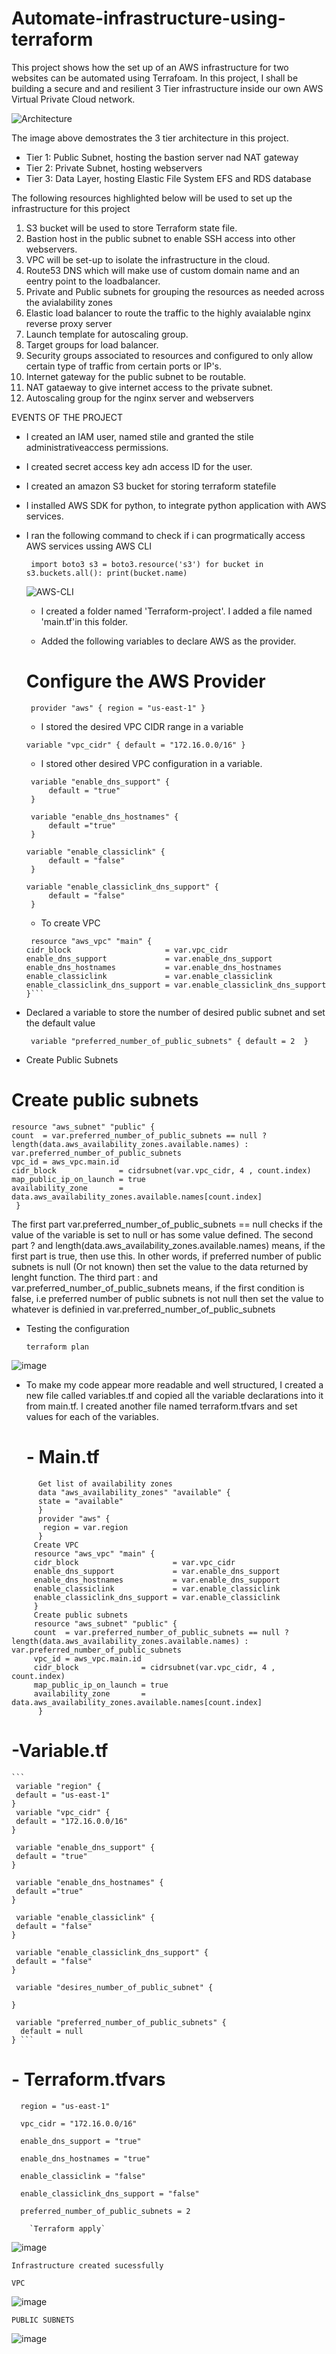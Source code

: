 
# Automate-infrastructure-using-terraform
This project shows how the set up of an AWS infrastructure for two websites can be automated using Terrafoam. In this project, I shall be building a secure and and resilient 3 Tier infrastructure inside our own AWS Virtual Private Cloud network.

![Architecture](Images/Architecture.JPG)

The image above demostrates the 3 tier architecture in this project.
- Tier 1: Public Subnet, hosting the bastion server nad NAT gateway
- Tier 2: Private Subnet, hosting webservers
- Tier 3: Data Layer, hosting Elastic File System EFS and RDS database
 
 The following resources highlighted below will be used to set up the infrastructure for this project

 1. S3 bucket will be used to store Terraform state file.
 2. Bastion host in the public subnet to enable SSH access into other webservers.
 3. VPC will be set-up to isolate the infrastructure in the cloud.
 4. Route53 DNS which will make use of custom domain name and an eentry point to the loadbalancer.
 5. Private and Public subnets for grouping the resources as needed across the avialability zones
 6. Elastic load balancer to route the traffic to the highly avaialable  nginx reverse proxy server
 7. Launch template for autoscaling group.
 8. Target groups for load balancer.
 9. Security groups associated to resources and configured to only allow certain type of traffic from certain ports or IP's.
 10. Internet gateway for the public subnet to be routable.
 11. NAT gataeway to give internet access to the private subnet.
 12. Autoscaling group for the nginx server and webservers 

 EVENTS OF THE PROJECT
 
 - I created an IAM user, named stile and granted the stile  administrativeaccess permissions.
 - I created secret access key adn access ID for the user.
 - I created an amazon S3 bucket for storing terraform statefile
 - I installed AWS SDK for python, to integrate python application with AWS services.
 - I ran the following command to check if i can progrmatically access AWS services ussing AWS CLI
    
    ` import boto3
s3 = boto3.resource('s3')
for bucket in s3.buckets.all():
    print(bucket.name)`


   ![AWS-CLI](Images/AWS-CLI.JPG)

   - I created a folder named 'Terraform-project'. I added a file named 'main.tf'in this folder.

   - Added the following variables to declare AWS as the provider.

   
   # Configure the AWS Provider
    `
     provider "aws" {
        region = "us-east-1"
     }`

   -  I stored the desired VPC CIDR range in a variable

   `variable "vpc_cidr" {
        default = "172.16.0.0/16"
    }`


    - I stored other desired VPC configuration in a variable.
   
   ```
    variable "enable_dns_support" {
        default = "true"
    }    

    variable "enable_dns_hostnames" {
        default ="true" 
    }

   variable "enable_classiclink" {
        default = "false"
    }

   variable "enable_classiclink_dns_support" {
        default = "false"
    }
    ```

    - To create VPC

   ```
    resource "aws_vpc" "main" {
   cidr_block                     = var.vpc_cidr
   enable_dns_support             = var.enable_dns_support
   enable_dns_hostnames           = var.enable_dns_hostnames
   enable_classiclink             = var.enable_classiclink
   enable_classiclink_dns_support = var.enable_classiclink_dns_support
   }```

  - Declared a variable to store the number of desired public subnet and set the default value

    ` variable "preferred_number_of_public_subnets" {
      default = 2 
   }`


  - Create Public Subnets 

  # Create public subnets

  ```
  resource "aws_subnet" "public" {
  count  = var.preferred_number_of_public_subnets == null ? length(data.aws_availability_zones.available.names) : var.preferred_number_of_public_subnets   
  vpc_id = aws_vpc.main.id
  cidr_block              = cidrsubnet(var.vpc_cidr, 4 , count.index)
  map_public_ip_on_launch = true
  availability_zone       = data.aws_availability_zones.available.names[count.index]
   }
```

   The first part var.preferred_number_of_public_subnets == null checks if the value of the variable is set to null or has some value defined.
The second part ? and length(data.aws_availability_zones.available.names) means, if the first part is true, then use this. In other words, if preferred number of public subnets is null (Or not known) then set the value to the data returned by lenght function.
   The third part : and  var.preferred_number_of_public_subnets means, if the first condition is false, i.e preferred number of public subnets is not null then set the value to whatever is definied in var.preferred_number_of_public_subnets

   - Testing the configuration

      `terraform plan`

 ![image](https://github.com/Mubarokahh/Automate-infrastructure-using-terraform/assets/135038657/ce5a9b26-d17e-4854-a039-f881dccbbad5)


 - To make my code appear more readable and well structured,  I created a new file called variables.tf and copied all the variable declarations into it from main.tf. I created another file named terraform.tfvars and set values for each of the variables. 

      # - Main.tf

 ```
       Get list of availability zones
       data "aws_availability_zones" "available" {
       state = "available"
       }
       provider "aws" {
        region = var.region
       }
      Create VPC
      resource "aws_vpc" "main" {
      cidr_block                     = var.vpc_cidr
      enable_dns_support             = var.enable_dns_support 
      enable_dns_hostnames           = var.enable_dns_support
      enable_classiclink             = var.enable_classiclink
      enable_classiclink_dns_support = var.enable_classiclink
      }
      Create public subnets
      resource "aws_subnet" "public" {
      count  = var.preferred_number_of_public_subnets == null ? length(data.aws_availability_zones.available.names) : var.preferred_number_of_public_subnets   
      vpc_id = aws_vpc.main.id
      cidr_block              = cidrsubnet(var.vpc_cidr, 4 , count.index)
      map_public_ip_on_launch = true
      availability_zone       = data.aws_availability_zones.available.names[count.index]
       }
```


 # -Variable.tf
   
    ```
     variable "region" {
     default = "us-east-1"
    }
     variable "vpc_cidr" {
     default = "172.16.0.0/16"
    }

     variable "enable_dns_support" {
     default = "true"
    }

     variable "enable_dns_hostnames" {
     default ="true" 
    }

     variable "enable_classiclink" {
     default = "false"
    }

     variable "enable_classiclink_dns_support" {
     default = "false"
    }
   
     variable "desires_number_of_public_subnet" {
    
    }

     variable "preferred_number_of_public_subnets" {
      default = null 
    } ```

   # - Terraform.tfvars

  ```
    region = "us-east-1"

    vpc_cidr = "172.16.0.0/16" 

    enable_dns_support = "true" 

    enable_dns_hostnames = "true"  

    enable_classiclink = "false" 

    enable_classiclink_dns_support = "false" 

    preferred_number_of_public_subnets = 2

  ```

        `Terraform apply`

 
![image](https://github.com/Mubarokahh/Automate-infrastructure-using-terraform/assets/135038657/bc6b3c1f-909f-42c5-8bb2-de93f57358d3)



    
    Infrastructure created sucessfully

    VPC
    
   ![image](https://github.com/Mubarokahh/Automate-infrastructure-using-terraform/assets/135038657/67b96334-6854-49b1-ac13-49b62dffa49e)

    PUBLIC SUBNETS

  ![image](https://github.com/Mubarokahh/Automate-infrastructure-using-terraform/assets/135038657/5e5cc494-8293-4243-81b4-b3ec2838eae4)


